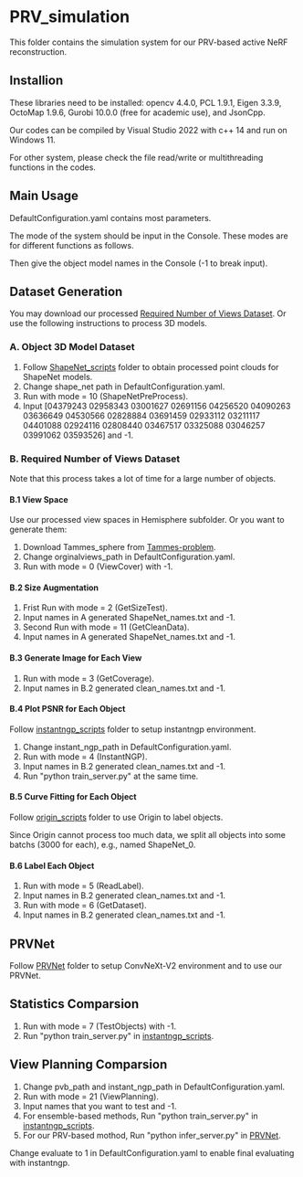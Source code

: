 # PRV_simulation

This folder contains the simulation system for our PRV-based active NeRF reconstruction.

## Installion

These libraries need to be installed: opencv 4.4.0, PCL 1.9.1, Eigen 3.3.9, OctoMap 1.9.6, Gurobi 10.0.0 (free for academic use), and JsonCpp.

Our codes can be compiled by Visual Studio 2022 with c++ 14 and run on Windows 11.

For other system, please check the file read/write or multithreading functions in the codes.

## Main Usage

DefaultConfiguration.yaml contains most parameters.

The mode of the system should be input in the Console. These modes are for different functions as follows.

Then give the object model names in the Console (-1 to break input).

## Dataset Generation

You may download our processed [Required Number of Views Dataset](https://www.kaggle.com/datasets/sicongpan/prv-dataset-and-trained-network). Or use the following instructions to process 3D models.

### A. Object 3D Model Dataset

1. Follow [ShapeNet_scripts](https://github.com/psc0628/NeRF-PRV/tree/main/ShapeNet_scripts) folder to obtain processed point clouds for ShapeNet models.
2. Change shape_net path in DefaultConfiguration.yaml.
3. Run with mode = 10 (ShapeNetPreProcess).
4. Input [04379243 02958343 03001627 02691156 04256520 04090263 03636649 04530566 02828884 03691459 02933112 03211117 04401088 02924116 02808440 03467517 03325088 03046257 03991062 03593526] and -1.

### B. Required Number of Views Dataset

Note that this process takes a lot of time for a large number of objects.

#### B.1 View Space

Use our processed view spaces in Hemisphere subfolder.
Or you want to generate them:

1. Download Tammes_sphere from [Tammes-problem](https://github.com/XiangjingLai/Tammes-problem).
2. Change orginalviews_path in DefaultConfiguration.yaml.
3. Run with mode = 0 (ViewCover) with -1.

#### B.2 Size Augmentation

1. Frist Run with mode = 2 (GetSizeTest).
2. Input names in A generated ShapeNet_names.txt and -1.
3. Second Run with mode = 11 (GetCleanData).
4. Input names in A generated ShapeNet_names.txt and -1.

#### B.3 Generate Image for Each View

1. Run with mode = 3 (GetCoverage).
2. Input names in B.2 generated clean_names.txt and -1.

#### B.4 Plot PSNR for Each Object

Follow [instantngp_scripts](https://github.com/psc0628/NeRF-PRV/tree/main/Instantngp_scripts) folder to setup instantngp environment.

1. Change instant_ngp_path in DefaultConfiguration.yaml.
2. Run with mode = 4 (InstantNGP).
3. Input names in B.2 generated clean_names.txt and -1.
4. Run "python train_server.py" at the same time.

#### B.5 Curve Fitting for Each Object

Follow [origin_scripts](https://github.com/psc0628/NeRF-PRV/tree/main/Origin_scripts) folder to use Origin to label objects.  

Since Origin cannot process too much data, we split all objects into some batchs (3000 for each), e.g., named ShapeNet_0.

#### B.6 Label Each Object

1. Run with mode = 5 (ReadLabel).
2. Input names in B.2 generated clean_names.txt and -1.
3. Run with mode = 6 (GetDataset).
4. Input names in B.2 generated clean_names.txt and -1.

## PRVNet

Follow [PRVNet](https://github.com/psc0628/NeRF-PRV/tree/main/PRVNet) folder to setup ConvNeXt-V2 environment and to use our PRVNet.

## Statistics Comparsion

1. Run with mode = 7 (TestObjects) with -1.
2. Run "python train_server.py" in [instantngp_scripts](https://github.com/psc0628/NeRF-PRV/tree/main/Instantngp_scripts).

## View Planning Comparsion

1. Change pvb_path and instant_ngp_path in DefaultConfiguration.yaml.
2. Run with mode = 21 (ViewPlanning).
3. Input names that you want to test and -1.
4. For ensemble-based methods, Run "python train_server.py" in [instantngp_scripts](https://github.com/psc0628/NeRF-PRV/tree/main/Instantngp_scripts).
5. For our PRV-based mothod, Run "python infer_server.py" in [PRVNet](https://github.com/psc0628/NeRF-PRV/tree/main/PRVNet).

Change evaluate to 1 in DefaultConfiguration.yaml to enable final evaluating with instantngp.
